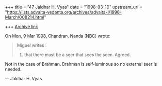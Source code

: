 +++
title = "47 Jaldhar H. Vyas"
date = "1998-03-10"
upstream_url = "https://lists.advaita-vedanta.org/archives/advaita-l/1998-March/008214.html"

+++
[Archive link](https://lists.advaita-vedanta.org/archives/advaita-l/1998-March/008214.html)

On Mon, 9 Mar 1998, Chandran, Nanda (NBC) wrote:

> Miguel writes :
> 1) that  there must be a seer that sees the seen.
> Agreed.
>

Not in the case of Brahman.  Brahman is self-luminous so no external seer
is needed.

--
Jaldhar H. Vyas <jaldhar at braincells.com>

